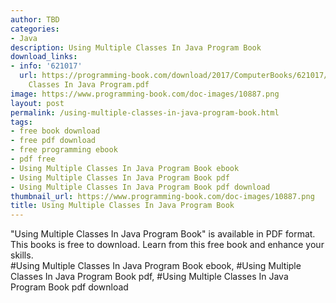 ```yaml
---
author: TBD
categories:
- Java
description: Using Multiple Classes In Java Program Book
download_links:
- info: '621017'
  url: https://programming-book.com/download/2017/ComputerBooks/621017/Using Multiple
    Classes In Java Program.pdf
image: https://www.programming-book.com/doc-images/10887.png
layout: post
permalink: /using-multiple-classes-in-java-program-book.html
tags:
- free book download
- free pdf download
- free programming ebook
- pdf free
- Using Multiple Classes In Java Program Book ebook
- Using Multiple Classes In Java Program Book pdf
- Using Multiple Classes In Java Program Book pdf download
thumbnail_url: https://www.programming-book.com/doc-images/10887.png
title: Using Multiple Classes In Java Program Book
---
```


 
<div class="item-desc text-justify">
  "Using Multiple Classes In Java Program Book" is available in PDF format. This books is free to download. Learn from this free book and enhance your skills.
  <br>
  #Using Multiple Classes In Java Program Book ebook, #Using Multiple Classes In Java Program Book pdf, #Using Multiple Classes In Java Program Book pdf download
</div>
